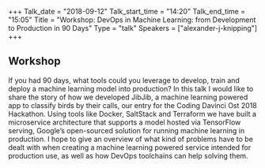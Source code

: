 +++
Talk_date = "2018-09-12"
Talk_start_time = "14:20"
Talk_end_time = "15:05"
Title = "Workshop: DevOps in Machine Learning: from Development to Production in 90 Days"
Type = "talk"
Speakers = ["alexander-j-knipping"]
+++

## Workshop

If you had 90 days, what tools could you leverage to develop, train and deploy a machine learning model into production? In this talk I would like to share the story of how we developed JibJib, a machine learning powered app to classify birds by their calls, our entry for the Coding Davinci Ost 2018 Hackathon. Using tools like Docker, SaltStack and Terraform we have built a microservice architecture that supports a model hosted via TensorFlow serving, Google’s open-sourced solution for running machine learning in production. I hope to give an overview of what kind of problems have to be dealt with when creating a machine learning powered service intended for production use, as well as how DevOps toolchains can help solving them.
